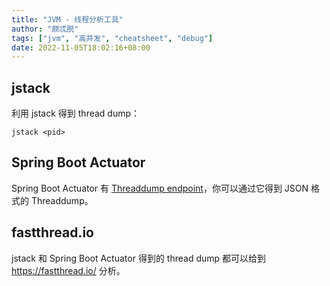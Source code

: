 ```yaml
---
title: "JVM - 线程分析工具"
author: "颇忒脱"
tags: ["jvm", "高并发", "cheatsheet", "debug"]
date: 2022-11-05T18:02:16+08:00
---
```


<!--more-->


## jstack 

利用 jstack 得到 thread dump：

```shell
jstack <pid>
```

## Spring Boot Actuator

Spring Boot Actuator 有 [Threaddump endpoint][1]，你可以通过它得到 JSON 格式的 Threaddump。

## fastthread.io

jstack 和 Spring Boot Actuator 得到的 thread dump 都可以给到 https://fastthread.io/ 分析。

[1]: https://docs.spring.io/spring-boot/docs/2.3.5.RELEASE/actuator-api/html/#threaddump